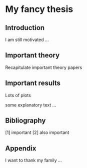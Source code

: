# My fancy thesis

## Introduction
I am still motivated ...

## Important theory
Recapitulate important theory papers

## Important results
Lots of plots

some explanatory text ...

## Bibliography
[1] important
[2] also important

## Appendix
I want to thank my family ...
